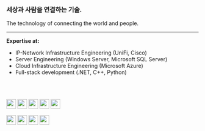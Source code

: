<h3>세상과 사람을 연결하는 기술.</h3>
The technology of connecting the world and people.

<hr/>
<p><strong>Expertise at:</strong></p>
<ul>
  <li>IP-Network Infrastructure Engineering (UniFi, Cisco)</li>
  <li>Server Engineering (Windows Server, Microsoft SQL Server)</li>
  <li>Cloud Infrastructure Engineering (Microsoft Azure)</li>
  <li>Full-stack development (.NET, C++, Python)</li>
</ul>
<br>
<br>
<p float="left">
  <img src="https://img.shields.io/badge/microsoft%20azure-0089D6?style=for-the-badge&logo=microsoft-azure&logoColor=white" style="height:25px;">
  <img src="https://img.shields.io/badge/Microsoft%20SQL%20Server-CC2927?style=for-the-badge&logo=microsoft%20sql%20server&logoColor=white" style="height:25px;">
  <img src="https://img.shields.io/badge/Windows-0078D6?style=for-the-badge&logo=windows&logoColor=white" style="height:25px;">
  <img src="https://img.shields.io/badge/powershell-5391FE?style=for-the-badge&logo=powershell&logoColor=white" style="height:25px;">
  <img src="https://img.shields.io/badge/.NET-512BD4?style=for-the-badge&logo=dotnet&logoColor=white" style="height:25px;">
</p>
<p float="left">
  <img src="https://img.shields.io/badge/C%23-239120?style=for-the-badge&logo=c-sharp&logoColor=white" style="height:25px;">
  <img src="https://img.shields.io/badge/C%2B%2B-00599C?style=for-the-badge&logo=c%2B%2B&logoColor=white" style="height:25px;">
  <img src="https://img.shields.io/badge/Python-FFD43B?style=for-the-badge&logo=python&logoColor=blue" style="height:25px;">
  <img src="https://img.shields.io/badge/Swift-FA7343?style=for-the-badge&logo=swift&logoColor=white" style="height:25px;">
</p>






